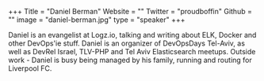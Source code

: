 +++
Title = "Daniel Berman"
Website = ""
Twitter = "proudboffin"
Github = ""
image = "daniel-berman.jpg"
type = "speaker"
+++

Daniel is an evangelist at Logz.io, talking and writing about ELK, Docker and other DevOps'ie stuff. Daniel is an organizer of DevOpsDays Tel-Aviv, as well as DevRel Israel, TLV-PHP and Tel Aviv Elasticsearch meetups. Outside work - Daniel is busy being managed by his family, running and routing for Liverpool FC.
